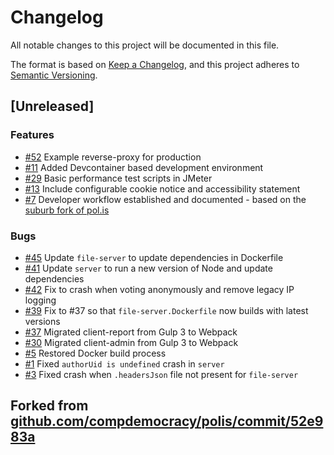 # Changelog

All notable changes to this project will be documented in this file.

The format is based on [Keep a Changelog](https://keepachangelog.com/en/1.0.0/),
and this project adheres to [Semantic Versioning](https://semver.org/spec/v2.0.0.html).


## [Unreleased]

### Features

- [#52](https://github.com/DFE-Digital/polis-whitelabel/issues/52) Example reverse-proxy for production
- [#11](https://github.com/DFE-Digital/polis-whitelabel/issues/11) Added Devcontainer based development environment
- [#29](https://github.com/DFE-Digital/polis-whitelabel/issues/29) Basic performance test scripts in JMeter
- [#13](https://github.com/DFE-Digital/polis-whitelabel/issues/13) Include configurable cookie notice and accessibility statement
- [#7](https://github.com/DFE-Digital/polis-whitelabel/issues/7) Developer workflow established and documented - based on the [suburb fork of pol.is](https://github.com/sirodoht/suburb/commit/6638e3078165c62c96a82f098737607bbb8848ee)

### Bugs

- [#45](https://github.com/DFE-Digital/polis-whitelabel/issues/45) Update `file-server` to update dependencies in Dockerfile
- [#41](https://github.com/DFE-Digital/polis-whitelabel/issues/39) Update `server` to run a new version of Node and update dependencies
- [#42](https://github.com/DFE-Digital/polis-whitelabel/issues/42) Fix to crash when voting anonymously and remove legacy IP logging
- [#39](https://github.com/DFE-Digital/polis-whitelabel/issues/39) Fix to #37 so that `file-server.Dockerfile` now builds with latest versions
- [#37](https://github.com/DFE-Digital/polis-whitelabel/issues/37) Migrated client-report from Gulp 3 to Webpack
- [#30](https://github.com/DFE-Digital/polis-whitelabel/issues/30) Migrated client-admin from Gulp 3 to Webpack
- [#5](https://github.com/DFE-Digital/polis-whitelabel/issues/5) Restored Docker build process
- [#1](https://github.com/DFE-Digital/polis-whitelabel/issues/1) Fixed `authorUid is undefined` crash in `server`
- [#3](https://github.com/DFE-Digital/polis-whitelabel/issues/3) Fixed crash when `.headersJson` file not present for `file-server`

## Forked from [github.com/compdemocracy/polis/commit/52e983a](https://github.com/compdemocracy/polis/commit/52e983aef272c140a77a5b26ea6bf0ead9f8aece)
